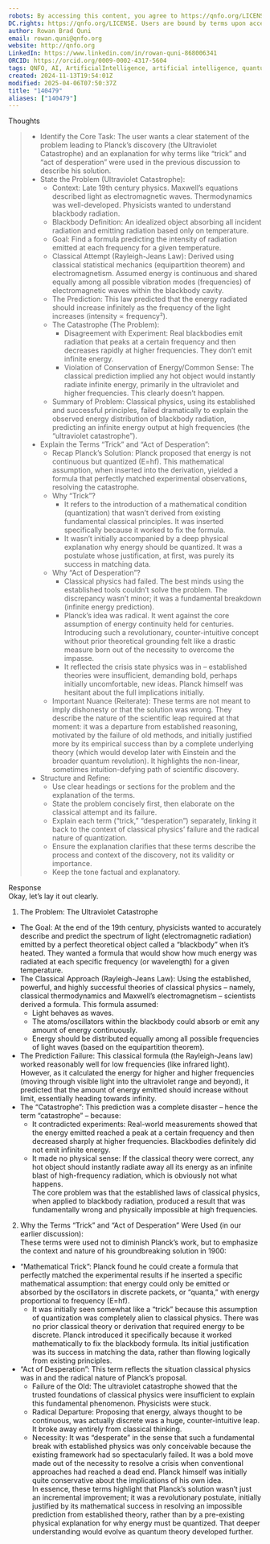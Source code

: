 ```yaml
---
robots: By accessing this content, you agree to https://qnfo.org/LICENSE. Non-commercial use only. Attribution required.
DC.rights: https://qnfo.org/LICENSE. Users are bound by terms upon access.
author: Rowan Brad Quni
email: rowan.quni@qnfo.org
website: http://qnfo.org
LinkedIn: https://www.linkedin.com/in/rowan-quni-868006341
ORCID: https://orcid.org/0009-0002-4317-5604
tags: QNFO, AI, ArtificialIntelligence, artificial intelligence, quantum, physics, science, Einstein, QuantumMechanics, quantum mechanics, QuantumComputing, quantum computing, information, InformationTheory, information theory, InformationalUniverse, informational universe, informational universe hypothesis, IUH
created: 2024-11-13T19:54:01Z
modified: 2025-04-06T07:50:37Z
title: "140479"
aliases: ["140479"]
---
```

Thoughts

>  - Identify the Core Task: The user wants a clear statement of the problem leading to Planck’s discovery (the Ultraviolet Catastrophe) and an explanation for why terms like “trick” and “act of desperation” were used in the previous discussion to describe his solution.
>  - State the Problem (Ultraviolet Catastrophe):
>    - Context: Late 19th century physics. Maxwell’s equations described light as electromagnetic waves. Thermodynamics was well-developed. Physicists wanted to understand blackbody radiation.
>    - Blackbody Definition: An idealized object absorbing all incident radiation and emitting radiation based only on temperature.
>    - Goal: Find a formula predicting the intensity of radiation emitted at each frequency for a given temperature.
>    - Classical Attempt (Rayleigh-Jeans Law): Derived using classical statistical mechanics (equipartition theorem) and electromagnetism. Assumed energy is continuous and shared equally among all possible vibration modes (frequencies) of electromagnetic waves within the blackbody cavity.
>    - The Prediction: This law predicted that the energy radiated should increase infinitely as the frequency of the light increases (intensity ∝ frequency²).
>    - The Catastrophe (The Problem):
>      - Disagreement with Experiment: Real blackbodies emit radiation that peaks at a certain frequency and then decreases rapidly at higher frequencies. They don’t emit infinite energy.
>      - Violation of Conservation of Energy/Common Sense: The classical prediction implied any hot object would instantly radiate infinite energy, primarily in the ultraviolet and higher frequencies. This clearly doesn’t happen.
>    - Summary of Problem: Classical physics, using its established and successful principles, failed dramatically to explain the observed energy distribution of blackbody radiation, predicting an infinite energy output at high frequencies (the “ultraviolet catastrophe”).
>  - Explain the Terms “Trick” and “Act of Desperation”:
>    - Recap Planck’s Solution: Planck proposed that energy is not continuous but quantized (E=hf). This mathematical assumption, when inserted into the derivation, yielded a formula that perfectly matched experimental observations, resolving the catastrophe.
>    - Why “Trick”?
>      - It refers to the introduction of a mathematical condition (quantization) that wasn’t derived from existing fundamental classical principles. It was inserted specifically because it worked to fix the formula.
>      - It wasn’t initially accompanied by a deep physical explanation why energy should be quantized. It was a postulate whose justification, at first, was purely its success in matching data.
>    - Why “Act of Desperation”?
>      - Classical physics had failed. The best minds using the established tools couldn’t solve the problem. The discrepancy wasn’t minor; it was a fundamental breakdown (infinite energy prediction).
>      - Planck’s idea was radical. It went against the core assumption of energy continuity held for centuries. Introducing such a revolutionary, counter-intuitive concept without prior theoretical grounding felt like a drastic measure born out of the necessity to overcome the impasse.
>      - It reflected the crisis state physics was in – established theories were insufficient, demanding bold, perhaps initially uncomfortable, new ideas. Planck himself was hesitant about the full implications initially.
>    - Important Nuance (Reiterate): These terms are not meant to imply dishonesty or that the solution was wrong. They describe the nature of the scientific leap required at that moment: it was a departure from established reasoning, motivated by the failure of old methods, and initially justified more by its empirical success than by a complete underlying theory (which would develop later with Einstein and the broader quantum revolution). It highlights the non-linear, sometimes intuition-defying path of scientific discovery.
>  - Structure and Refine:
>    - Use clear headings or sections for the problem and the explanation of the terms.
>    - State the problem concisely first, then elaborate on the classical attempt and its failure.
>    - Explain each term (“trick,” “desperation”) separately, linking it back to the context of classical physics’ failure and the radical nature of quantization.
>    - Ensure the explanation clarifies that these terms describe the process and context of the discovery, not its validity or importance.
>    - Keep the tone factual and explanatory.

Response  
Okay, let’s lay it out clearly.
1. The Problem: The Ultraviolet Catastrophe
 - The Goal: At the end of the 19th century, physicists wanted to accurately describe and predict the spectrum of light (electromagnetic radiation) emitted by a perfect theoretical object called a “blackbody” when it’s heated. They wanted a formula that would show how much energy was radiated at each specific frequency (or wavelength) for a given temperature.
 - The Classical Approach (Rayleigh-Jeans Law): Using the established, powerful, and highly successful theories of classical physics – namely, classical thermodynamics and Maxwell’s electromagnetism – scientists derived a formula. This formula assumed:
   - Light behaves as waves.
   - The atoms/oscillators within the blackbody could absorb or emit any amount of energy continuously.
   - Energy should be distributed equally among all possible frequencies of light waves (based on the equipartition theorem).
 - The Prediction Failure: This classical formula (the Rayleigh-Jeans law) worked reasonably well for low frequencies (like infrared light). However, as it calculated the energy for higher and higher frequencies (moving through visible light into the ultraviolet range and beyond), it predicted that the amount of energy emitted should increase without limit, essentially heading towards infinity.
 - The “Catastrophe”: This prediction was a complete disaster – hence the term “catastrophe” – because:
   - It contradicted experiments: Real-world measurements showed that the energy emitted reached a peak at a certain frequency and then decreased sharply at higher frequencies. Blackbodies definitely did not emit infinite energy.
   - It made no physical sense: If the classical theory were correct, any hot object should instantly radiate away all its energy as an infinite blast of high-frequency radiation, which is obviously not what happens.  
The core problem was that the established laws of classical physics, when applied to blackbody radiation, produced a result that was fundamentally wrong and physically impossible at high frequencies.
2. Why the Terms “Trick” and “Act of Desperation” Were Used (in our earlier discussion):  
These terms were used not to diminish Planck’s work, but to emphasize the context and nature of his groundbreaking solution in 1900:
 - “Mathematical Trick”: Planck found he could create a formula that perfectly matched the experimental results if he inserted a specific mathematical assumption: that energy could only be emitted or absorbed by the oscillators in discrete packets, or “quanta,” with energy proportional to frequency (E=hf).
   - It was initially seen somewhat like a “trick” because this assumption of quantization was completely alien to classical physics. There was no prior classical theory or derivation that required energy to be discrete. Planck introduced it specifically because it worked mathematically to fix the blackbody formula. Its initial justification was its success in matching the data, rather than flowing logically from existing principles.
 - “Act of Desperation”: This term reflects the situation classical physics was in and the radical nature of Planck’s proposal.
   - Failure of the Old: The ultraviolet catastrophe showed that the trusted foundations of classical physics were insufficient to explain this fundamental phenomenon. Physicists were stuck.
   - Radical Departure: Proposing that energy, always thought to be continuous, was actually discrete was a huge, counter-intuitive leap. It broke away entirely from classical thinking.
   - Necessity: It was “desperate” in the sense that such a fundamental break with established physics was only conceivable because the existing framework had so spectacularly failed. It was a bold move made out of the necessity to resolve a crisis when conventional approaches had reached a dead end. Planck himself was initially quite conservative about the implications of his own idea.  
In essence, these terms highlight that Planck’s solution wasn’t just an incremental improvement; it was a revolutionary postulate, initially justified by its mathematical success in resolving an impossible prediction from established theory, rather than by a pre-existing physical explanation for why energy must be quantized. That deeper understanding would evolve as quantum theory developed further.
